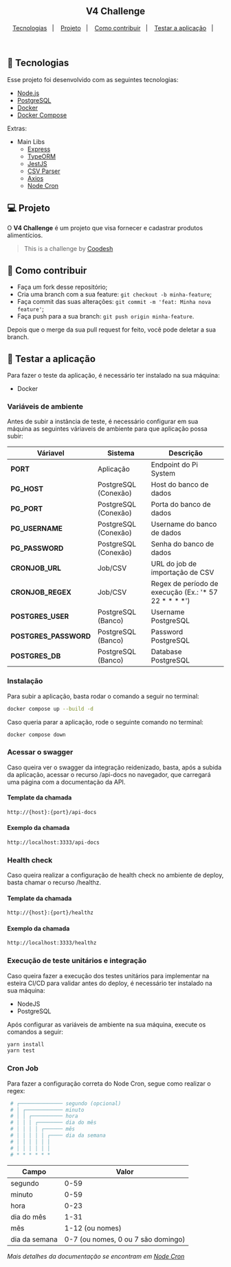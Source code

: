<h2 align="center">
  V4 Challenge
</h2>

<p align="center">
  <a href="#-rocket-tecnologias">Tecnologias</a>&nbsp;&nbsp;&nbsp;|&nbsp;&nbsp;&nbsp;
  <a href="#-projeto">Projeto</a>&nbsp;&nbsp;&nbsp;|&nbsp;&nbsp;&nbsp;
  <a href="#-como-contribuir">Como contribuir</a>&nbsp;&nbsp;&nbsp;|&nbsp;&nbsp;&nbsp;
  <a href="#-testar-a-aplicacao">Testar a aplicação</a>&nbsp;&nbsp;&nbsp;|&nbsp;&nbsp;&nbsp;
</p>

<br>

## 🚀 Tecnologias

Esse projeto foi desenvolvido com as seguintes tecnologias:

- [Node.js](https://nodejs.org/en/)
- [PostgreSQL](https://www.postgresql.org/)
- [Docker](https://docs.docker.com)
- [Docker Compose](https://docs.docker.com/compose/)

Extras:

- Main Libs
  - [Express](https://expressjs.com/pt-br/)
  - [TypeORM](https://typeorm.io/)
  - [JestJS](https://jestjs.io/pt-BR/)
  - [CSV Parser](https://csv.js.org/parse/)
  - [Axios](https://axios-http.com/ptbr/docs/intro)
  - [Node Cron](https://www.npmjs.com/package/node-cron)

## 💻 Projeto

O **V4 Challenge** é um projeto que visa fornecer e cadastrar produtos alimentícios.
>  This is a challenge by [Coodesh](https://coodesh.com/)

## 🤔 Como contribuir

- Faça um fork desse repositório;
- Cria uma branch com a sua feature: `git checkout -b minha-feature`;
- Faça commit das suas alterações: `git commit -m 'feat: Minha nova feature'`;
- Faça push para a sua branch: `git push origin minha-feature`.

Depois que o merge da sua pull request for feito, você pode deletar a sua branch.

## 💾 Testar a aplicação
Para fazer o teste da aplicação, é necessário ter instalado na sua máquina:
- Docker

### Variáveis de ambiente

Antes de subir a instância de teste, é necessário configurar em sua máquina as seguintes váriaveis de ambiente para que aplicação possa subir:

| Váriavel              | Sistema              | Descrição                                             |
|-----------------------|----------------------|-------------------------------------------------------|
| **PORT**              | Aplicação            | Endpoint do Pi System                                 |
| **PG_HOST**           | PostgreSQL (Conexão) | Host do banco de dados                                |
| **PG_PORT**           | PostgreSQL (Conexão) | Porta do banco de dados                               |
| **PG_USERNAME**       | PostgreSQL (Conexão) | Username do banco de dados                            |
| **PG_PASSWORD**       | PostgreSQL (Conexão) | Senha do banco de dados                               |
| **CRONJOB_URL**       | Job/CSV              | URL do job de importação de CSV                       |
| **CRONJOB_REGEX**     | Job/CSV              | Regex de período de execução (Ex.: '* 57 22 * * * *') |
| **POSTGRES_USER**     | PostgreSQL (Banco)   | Username PostgreSQL                                   |
| **POSTGRES_PASSWORD** | PostgreSQL (Banco)   | Password PostgreSQL                                   |
| **POSTGRES_DB**       | PostgreSQL (Banco)   | Database PostgreSQL                                   |

### Instalação

Para subir a aplicação, basta rodar o comando a seguir no terminal:

```bash
docker compose up --build -d
```

Caso queria parar a aplicação, rode o seguinte comando no terminal:

```bash
docker compose down
```

### Acessar o swagger

Caso queira ver o swagger da integração reidenizado, basta, após a subida da aplicação, acessar o recurso /api-docs no navegador, que carregará uma página com a documentação da API.

#### Template da chamada
```bash
http://{host}:{port}/api-docs
```

#### Exemplo da chamada
```bash
http://localhost:3333/api-docs
```

### Health check

Caso queira realizar a configuração de health check no ambiente de deploy, basta chamar o recurso /healthz.

#### Template da chamada
```bash
http://{host}:{port}/healthz
```

#### Exemplo da chamada
```bash
http://localhost:3333/healthz
```

### Execução de teste unitários e integração

Caso queira fazer a execução dos testes unitários para implementar na esteira CI/CD para validar antes do deploy, é necessário ter instalado na sua máquina:

- NodeJS
- PostgreSQL

Após configurar as variáveis de ambiente na sua máquina, execute os comandos a seguir:

```bash
yarn install
yarn test
```

### Cron Job

Para fazer a configuração correta do Node Cron, segue como realizar o regex:

```bash
 # ┌────────────── segundo (opcional)
 # │ ┌──────────── minuto
 # │ │ ┌────────── hora
 # │ │ │ ┌──────── dia do mês
 # │ │ │ │ ┌────── mês
 # │ │ │ │ │ ┌──── dia da semana
 # │ │ │ │ │ │
 # │ │ │ │ │ │
 # * * * * * *
```

| Campo         | Valor                              |
|---------------|------------------------------------|
| segundo       | 0-59                               |
| minuto        | 0-59                               |
| hora          | 0-23                               |
| dia do mês    | 1-31                               |
| mês           | 1-12 (ou nomes)                    |
| dia da semana | 0-7 (ou nomes, 0 ou 7 são domingo) |

*Mais detalhes da documentação se encontram em [Node Cron](https://www.npmjs.com/package/node-cron)*